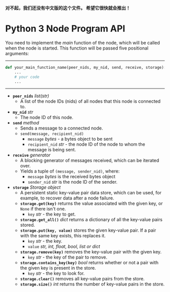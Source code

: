 **对不起，我们还没有中文版的这个文件。 希望它很快就会推出！**

# Python 3 Node Program API

You need to implement the _main_ function of the node, which will be called when the node is started. This function will
be passed five positional arguments:

---

```python
def your_main_function_name(peer_nids, my_nid, send, receive, storage):
    ...
    # your code
    ...
```

---

- **`peer_nids`** _list(str)_
  - A list of the node IDs (nids) of all nodes that this node is connected to.
- **`my_nid`** _str_
  - The node ID of this node.
- **`send`** _method_
  - Sends a message to a connected node.
  - `send(message, recipient_nid)`
    - `message` _bytes_ - a bytes object to be sent
    - `recipient_nid` _str_ - the node ID of the node to whom the message is being sent.
- **`receive`** _generator_
  - A blocking generator of messages received, which can be iterated over.
  - Yields a tuple of `(message, sender_nid)`, where:
    - `message` _bytes_ is the received bytes object
    - `sender_nid` _str_ is the node ID of the sender.
- **`storage`** _Storage object_
  - A persistent static key-value pair data store, which can be used, for example, to recover data after a node failure.
  - **`storage.get(key)`** returns the value associated with the given key, or `None` if there isn't one.
    - `key` _str_ - the key to get.
  - **`storage.get_all()`** _dict_ returns a dictionary of all the key-value pairs stored.
  - **`storage.put(key, value)`** stores the given key-value pair. If a pair with the same key exists, this replaces it.
    - `key` _str_ - the key.
    - `value` _str, int, float, bool, list or dict_
  - **`storage.remove(key)`** removes the key-value pair with the given key.
    - `key` _str_ - the key of the pair to remove.
  - **`storage.contains_key(key)`** _bool_ returns whether or not a pair with the given key is present in the store.
    - `key` _str_ - the key to look for.
  - **`storage.clear()`** removes all key-value pairs from the store.
  - **`storage.size()`** _int_ returns the number of key-value pairs in the store.
